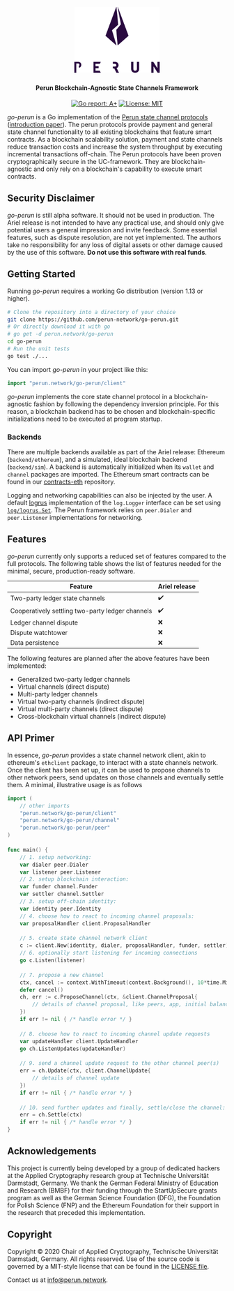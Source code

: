 <h1 align="center"><br>
    <a href="https://perun.network/"><img src=".assets/logo.png" alt="Perun" width="196"></a>
<br></h1>

<h4 align="center">Perun Blockchain-Agnostic State Channels Framework</h4>

<p align="center">
  <a href="https://goreportcard.com/report/github.com/perun-network/go-perun"><img src="https://goreportcard.com/badge/github.com/perun-network/go-perun" alt="Go report: A+"></a>
  <a href="https://perun.mit-license.org/"><img src="https://img.shields.io/badge/License-MIT-blue.svg" alt="License: MIT"></a>
</p>

_go-perun_ is a Go implementation of the [Perun state channel protocols](https://perun.network/) ([introduction paper](https://drive.google.com/file/d/1phBzFXt2QDEemh0JIOAI80nibe3JTRu5/view)).
The perun protocols provide payment and general state channel functionality to all existing blockchains that feature smart contracts.
As a blockchain scalability solution, payment and state channels reduce transaction costs and increase the system throughput by executing incremental transactions off-chain.
The Perun protocols have been proven cryptographically secure in the UC-framework.
They are blockchain-agnostic and only rely on a blockchain's capability to execute smart contracts.

## Security Disclaimer

_go-perun_ is still alpha software.
It should not be used in production.
The Ariel release is not intended to have any practical use, and should only give potential users a general impression and invite feedback.
Some essential features, such as dispute resolution, are not yet implemented.
The authors take no responsibility for any loss of digital assets or other damage caused by the use of this software.
**Do not use this software with real funds**.

## Getting Started

Running _go-perun_ requires a working Go distribution (version 1.13 or higher).
```sh
# Clone the repository into a directory of your choice
git clone https://github.com/perun-network/go-perun.git
# Or directly download it with go
# go get -d perun.network/go-perun
cd go-perun
# Run the unit tests
go test ./...
```

You can import _go-perun_ in your project like this:
```go
import "perun.network/go-perun/client"
```

_go-perun_ implements the core state channel protocol in a blockchain-agnostic fashion by following the dependency inversion principle.
For this reason, a blockchain backend has to be chosen and blockchain-specific initializations need to be executed at program startup.

### Backends

There are multiple backends available as part of the Ariel release: Ethereum (`backend/ethereum`), and a simulated, ideal blockchain backend (`backend/sim`).
A backend is automatically initialized when its `wallet` and `channel` packages are imported.
The Ethereum smart contracts can be found in our [contracts-eth](https://github.com/perun-network/contracts-eth) repository.

Logging and networking capabilities can also be injected by the user.
A default [logrus](https://github.com/sirupsen/logrus) implementation of the `log.Logger` interface can be set using [`log/logrus.Set`](log/logrus/logrus.go#L40).
The Perun framework relies on `peer.Dialer` and `peer.Listener` implementations for networking.

## Features

_go-perun_ currently only supports a reduced set of features compared to the full protocols.
The following table shows the list of features needed for the minimal, secure, production-ready software.

| Feature                                          | Ariel release      |
| ------------------------------------------------ | ------------------ |
| Two-party ledger state channels                  | :heavy_check_mark: |
| Cooperatively settling two-party ledger channels | :heavy_check_mark: |
| Ledger channel dispute                           | :x:                |
| Dispute watchtower                               | :x:                |
| Data persistence                                 | :x:                |

The following features are planned after the above features have been implemented:
* Generalized two-party ledger channels
* Virtual channels (direct dispute)
* Multi-party ledger channels
* Virtual two-party channels (indirect dispute)
* Virtual multi-party channels (direct dispute)
* Cross-blockchain virtual channels (indirect dispute)

## API Primer

In essence, _go-perun_ provides a state channel network client, akin to ethereum's `ethclient` package, to interact with a state channels network.
Once the client has been set up, it can be used to propose channels to other network peers, send updates on those channels and eventually settle them.
A minimal, illustrative usage is as follows
```go
import (
	// other imports
	"perun.network/go-perun/client"
	"perun.network/go-perun/channel"
	"perun.network/go-perun/peer"
)

func main() {
	// 1. setup networking:
	var dialer peer.Dialer
	var listener peer.Listener
	// 2. setup blockchain interaction:
	var funder channel.Funder
	var settler channel.Settler
	// 3. setup off-chain identity:
	var identity peer.Identity
	// 4. choose how to react to incoming channel proposals:
	var proposalHandler client.ProposalHandler

	// 5. create state channel network client
	c := client.New(identity, dialer, proposalHandler, funder, settler)
	// 6. optionally start listening for incoming connections
	go c.Listen(listener)

	// 7. propose a new channel
	ctx, cancel := context.WithTimeout(context.Background(), 10*time.Minute)
	defer cancel()
	ch, err := c.ProposeChannel(ctx, &client.ChannelProposal{
		// details of channel proposal, like peers, app, initial balances, ...
	})
	if err != nil { /* handle error */ }

	// 8. choose how to react to incoming channel update requests
	var updateHandler client.UpdateHandler
	go ch.ListenUpdates(updateHandler)

	// 9. send a channel update request to the other channel peer(s)
	err = ch.Update(ctx, client.ChannelUpdate{
		// details of channel update
	})
	if err != nil { /* handle error */ }

	// 10. send further updates and finally, settle/close the channel:
	err = ch.Settle(ctx)
	if err != nil { /* handle error */ }
}
```

## Acknowledgements

This project is currently being developed by a group of dedicated hackers at the Applied Cryptography research group at Technische Universität Darmstadt, Germany.
We thank the German Federal Ministry of Education and Research (BMBF) for their funding through the StartUpSecure grants program as well as the German Science Foundation (DFG), the Foundation for Polish Science (FNP) and the Ethereum Foundation for their support in the research that preceded this implementation.

## Copyright

Copyright &copy; 2020 Chair of Applied Cryptography, Technische Universität Darmstadt, Germany.
All rights reserved.
Use of the source code is governed by a MIT-style license that can be found in the [LICENSE file](LICENSE).

Contact us at [info@perun.network](mailto:info@perun.network).
